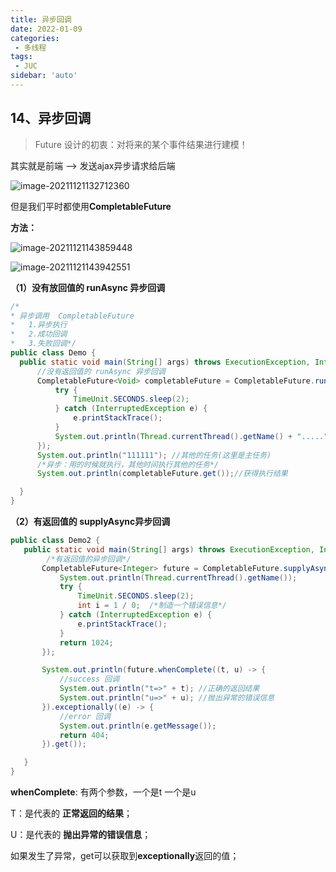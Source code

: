 ```yaml
---
title: 异步回调
date: 2022-01-09
categories:
 - 多线程
tags:
 - JUC
sidebar: 'auto'
---
```

## 14、异步回调

> Future 设计的初衷：对将来的某个事件结果进行建模！

其实就是前端 --> 发送ajax异步请求给后端

![image-20211121132712360](https://img.yishenlaoban.top/images/image-20211121132712360.png) 

但是我们平时都使用**CompletableFuture**

**方法：**

![image-20211121143859448](https://img.yishenlaoban.top/images/image-20211121143859448.png) 

![image-20211121143942551](https://img.yishenlaoban.top/images/image-20211121143942551.png) 

**（1）没有放回值的 runAsync 异步回调**

  ```java
/*
* 异步调用  CompletableFuture
*   1.异步执行
*   2.成功回调
*   3.失败回调*/
public class Demo {
    public static void main(String[] args) throws ExecutionException, InterruptedException {
        //没有返回值的 runAsync 异步回调
        CompletableFuture<Void> completableFuture = CompletableFuture.runAsync(()->{
            try {
                TimeUnit.SECONDS.sleep(2);
            } catch (InterruptedException e) {
                e.printStackTrace();
            }
            System.out.println(Thread.currentThread().getName() + ".....");
        });
        System.out.println("111111"); //其他的任务(这里是主任务)
        /*异步：用的时候就执行，其他时间执行其他的任务*/
        System.out.println(completableFuture.get());//获得执行结果

    }
}
  ```



**（2）有返回值的 supplyAsync异步回调**

 ```java
public class Demo2 {
    public static void main(String[] args) throws ExecutionException, InterruptedException {
         /*有返回值的异步回调*/
        CompletableFuture<Integer> future = CompletableFuture.supplyAsync(() -> {
            System.out.println(Thread.currentThread().getName());
            try {
                TimeUnit.SECONDS.sleep(2);
                int i = 1 / 0;  /*制造一个错误信息*/
            } catch (InterruptedException e) {
                e.printStackTrace();
            }
            return 1024;
        });

        System.out.println(future.whenComplete((t, u) -> {
            //success 回调
            System.out.println("t=>" + t); //正确的返回结果
            System.out.println("u=>" + u); //抛出异常的错误信息
        }).exceptionally((e) -> {
            //error 回调
            System.out.println(e.getMessage());
            return 404;
        }).get());

    }
}
 ```

**whenComplete**: 有两个参数，一个是t 一个是u

T：是代表的 **正常返回的结果**；

U：是代表的 **抛出异常的错误信息**；

如果发生了异常，get可以获取到**exceptionally**返回的值；